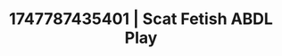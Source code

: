 ---
categories:
- Elegant fetish
- Cosmic sensuality
- Obedience kink
- Consent-based play
- Giantess fetish
image: /assets/images/1747787435401.jpg
layout: post
seo:
  description: Featured content with sensual ABDL Play, Scat Fetish. HD images available.
  keywords: ABDL Play, Scat Fetish
  og_image: /assets/images/1747787435401.jpg
  schema_type: VisualArtwork
tags:
- ABDL Play
- '#1747787435401'
- Scat Fetish
title: 1747787435401 | Scat Fetish ABDL Play
---